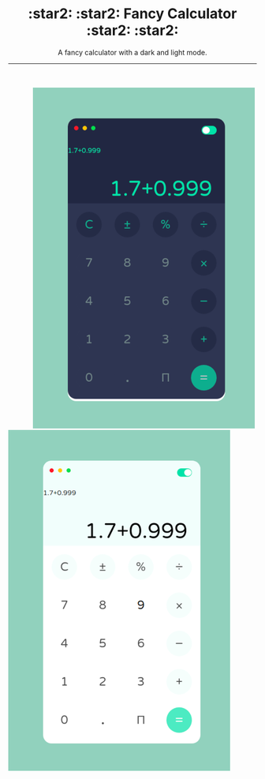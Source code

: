 
 <h1 align = "center"> :star2: :star2:  Fancy Calculator  :star2: :star2: 
</h1>   

 <p align= "center">A fancy calculator with a dark and light mode. </p>
<hr>
<br><br>

<div style = "display:inline; margin-left:50px">
<img src="images/calculator_dark.png" width:"200"/>
<img src="images/calculator_light.png" width:"500"/>
</div>
